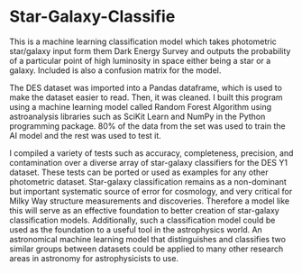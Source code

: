 # Star-Galaxy-Classifie

This is a machine learning classification model which takes photometric star/galaxy input form them Dark Energy Survey and outputs the probability of a particular point of high luminosity in space either being a star or a galaxy. Included is also a confusion matrix for the model.

The DES dataset was imported into a Pandas dataframe, which is used to make the dataset easier to read. Then, it was cleaned. I built this program using a machine learning model called Random Forest Algorithm using astroanalysis libraries such as SciKit Learn and NumPy in the Python programming package. 80% of the data from the set was used to train the AI model and the rest was used to test it.

I compiled a variety of tests such as accuracy, completeness, precision, and contamination over a diverse array of star-galaxy classifiers for the DES Y1 dataset. These tests can be ported or used as examples for any other photometric dataset. Star-galaxy classification remains as a non-dominant but important systematic source of error for cosmology, and very critical for Milky Way structure measurements and discoveries. Therefore a model like this will serve as an effective foundation to better creation of star-galaxy classification models. Additionally, such a classification model could be used as the foundation to a useful tool in the astrophysics world. An astronomical machine learning model that distinguishes and classifies two similar groups between datasets could be applied to many other research areas in astronomy for astrophysicists to use.
